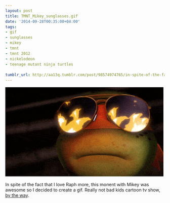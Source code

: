 ```yaml
---
layout: post
title: TMNT_Mikey_sunglasses.gif
date: '2014-09-28T00:35:00+04:00'
tags:
- gif
- sunglasses
- mikey
- tmnt
- tmnt 2012
- nickelodeon
- teenage mutant ninja turtles

tumblr_url: http://aa13q.tumblr.com/post/98574974765/in-spite-of-the-fact-that-i-love-raph-more-this
---
```

<img src="/img/posts/tumblr_files/tumblr_nckuijB6BM1qg3f9lo1_r2_500.gif"/>

In spite of the fact that I love Raph more, this monent with Mikey was awesome so I decided to create a gif. Really not bad kids cartoon tv show, [by the way](http://en.wikipedia.org/wiki/Teenage_Mutant_Ninja_Turtles_(2012_TV_series)).
